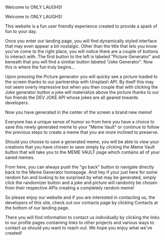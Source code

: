 Welcome to ONLY LAUGHS!  

Welcome to ONLY LAUGHS!  

This website is a fun user friendly experience created to provide a spark of fun to your day.

Once you enter our landing page, you will find dynamically styled interface that may even appear a bit nostalgic.
Other than the title that lets you know you've come to the right place, you will notice there are a couple of buttons to interact with.
The first button to the left is labeled "Picture Generator" and beneath that you will find a similiar button labeled "Joke Generator".
Now this is where the fun truly begins...

Upon pressing the Picture generator you will quicky see a picture loaded to the screen thanks to our partnership with Unsplash API. 
By itself this may not seem overly impressive but when you then couple that with clicking the Joke generator button a joke will materialize above the picture thanks to our fun friends the DEV JOKE API whose jokes are all geared towards developers.

Now you have generated in the center of the screen a brand new meme!  

Everyone has a unique sense of humor so from here you have a choice to save this newly generated meme to your "Meme Vault" or continue to follow the previous steps to create a meme that you are more inclined to preserve.

Should you choose to save a generated meme, you will be able to view your creations that you have chosen to save simply by clicking the Meme Vault button that will take you to the MEME VAULT page which contains all of your saved memes. 

From here, you can always push the "go back" button to navigate directly back to the Meme Generator homepage.
And hey if your just here for some random fun and looking to be surprised by what may be generated, simply click the randomizer button and a joke and picture will randomly be chosen from their respective APIs creating a completely random meme!

So please enjoy our website and if you are interested in contacting us, the developers of this site, check out our contacts page by clicking Contacts at the bottom of our landing page.

There you will find information to contact us individually by clicking the links to our profile pages containing links to other projects and various ways to contact us should you want to reach out. We hope you enjoy what we've created!


 